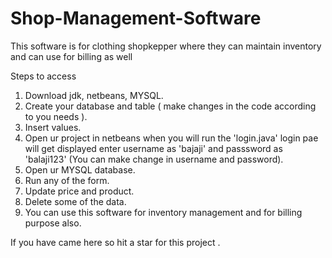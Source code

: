 # Shop-Management-Software
This software is for clothing shopkepper where they can maintain inventory and can use for billing as well 

Steps to access 
1) Download jdk, netbeans, MYSQL.
2) Create your database and table ( make changes in the code according to you needs ).
4) Insert values.
5) Open ur project in netbeans when you will run the 'login.java' login pae will get displayed enter username as 'bajaji' and passsword as 'balaji123' (You can make change in username and password).
6) Open ur MYSQL database.
7) Run any of the form. 
8) Update price and product.
9) Delete some of the data.
10) You can use this software for inventory management and for billing purpose also.

If you have came here so hit a star for this project .
